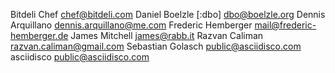 Bitdeli Chef <chef@bitdeli.com>
Daniel Boelzle [:dbo] <dbo@boelzle.org>
Dennis Arquillano <dennis.arquillano@me.com>
Frederic Hemberger <mail@frederic-hemberger.de>
James Mitchell <james@rabb.it>
Razvan Caliman <razvan.caliman@gmail.com>
Sebastian Golasch <public@asciidisco.com>
asciidisco <public@asciidisco.com>